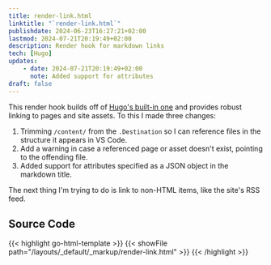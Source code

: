```yaml
---
title: render-link.html
linktitle: "`render-link.html`"
publishdate: 2024-06-23T16:27:21+02:00
lastmod: 2024-07-21T20:19:49+02:00
description: Render hook for markdown links
tech: [Hugo]
updates:
    - date: 2024-07-21T20:19:49+02:00
      note: Added support for attributes
draft: false
---
```


This render hook builds off of [Hugo's built-in one](https://github.com/gohugoio/hugo/blob/master/tpl/tplimpl/embedded/templates/_default/_markup/render-link.html) and provides robust linking to pages and site assets. To this I made three changes:

1. Trimming `/content/` from the `.Destination` so I can reference files in the structure it appears in VS Code.
2. Add a warning in case a referenced page or asset doesn't exist, pointing to the offending file.
3. Added support for attributes specified as a JSON object in the markdown title.

The next thing I'm trying to do is link to non-HTML items, like the site's RSS feed.

## Source Code

{{< highlight go-html-template >}}
{{< showFile path="/layouts/_default/_markup/render-link.html" >}}
{{< /highlight >}}
